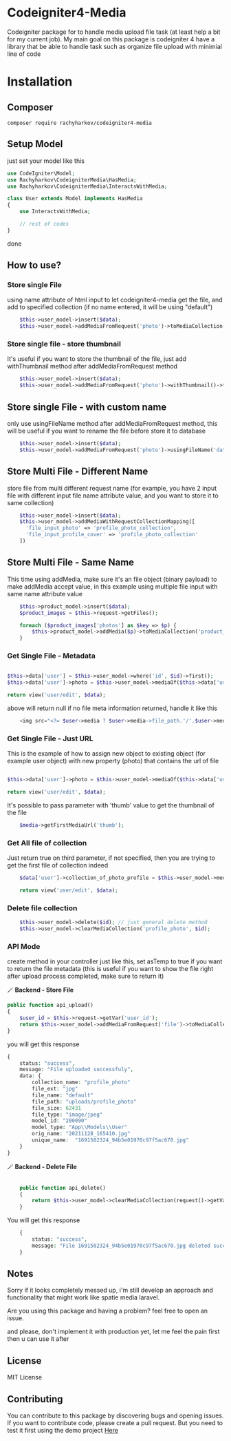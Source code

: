 # Codeigniter4-Media
Codeigniter package for to handle media upload file task (at least help a bit for my current job). My main goal on this package is codeigniter 4 have a library that be able to handle task such as organize file upload with minimial line of code

# Installation

## Composer

`composer require rachyharkov/codeigniter4-media`

## Setup Model
just set your model like this

```php
use CodeIgniter\Model;
use Rachyharkov\CodeigniterMedia\HasMedia;
use Rachyharkov\CodeigniterMedia\InteractsWithMedia;

class User extends Model implements HasMedia
{
    use InteractsWithMedia;

    // rest of codes
}
```

done

## How to use?

### Store single File

using name attribute of html input to let codeigniter4-media get the file, and add to specified collection (if no name entered, it will be using "default")

```php
    $this->user_model->insert($data);
    $this->user_model->addMediaFromRequest('photo')->toMediaCollection('profile_photo');
```

### Store single file - store thumbnail

It's useful if you want to store the thumbnail of the file, just add withThumbnail method after addMediaFromRequest method

```php
    $this->user_model->insert($data);
    $this->user_model->addMediaFromRequest('photo')->withThumbnail()->toMediaCollection('profile_photo');
```

## Store single File - with custom name

only use usingFileName method after addMediaFromRequest method, this will be useful if you want to rename the file before store it to database

```php
    $this->user_model->insert($data);
    $this->user_model->addMediaFromRequest('photo')->usingFileName('data_'.random(20))->toMediaCollection('profile_photo');
```

## Store Multi File - Different Name

store file from multi different request name (for example, you have 2 input file with different input file name attribute value, and you want to store it to same collection)

```php
    $this->user_model->insert($data);
    $this->user_model->addMediaWithRequestCollectionMapping([
      'file_input_photo' => 'profile_photo_collection',
      'file_input_profile_cover' => 'profile_photo_collection'
    ])
```

## Store Multi File - Same Name

This time using addMedia, make sure it's an file object (binary payload) to make addMedia accept value, in this example using multiple file input with same name attribute value

```php
    $this->product_model->insert($data);
    $product_images = $this->request->getFiles();

    foreach ($product_images['photos'] as $key => $p) {
        $this->product_model->addMedia($p)->toMediaCollection('product_image');
    }
```

### Get Single File - Metadata

```php

$this->data['user'] = $this->user_model->where('id', $id)->first();
$this->data['user']->photo = $this->user_model->mediaOf($this->data['user']->id,'profile_photo')->getFirstMedia();

return view('user/edit', $data);

```

above will return null if no file meta information returned, handle it like this

```php
    <img src="<?= $user->media ? $user->media->file_path.'/'.$user->media->file_name : $user->media ?>" alt="User Photo Profile">
```

### Get Single File - Just URL

This is the example of how to assign new object to existing object (for example user object) with new property (photo) that contains the url of file

```php

$this->data['user']->photo = $this->user_model->mediaOf($this->data['user']->id,'profile_photo')->getFirstMediaUrl();

return view('user/edit', $data);

```

It's possible to pass parameter with 'thumb' value to get the thumbnail of the file

```php
    $media->getFirstMediaUrl('thumb');
```

### Get All file of collection

Just return true on third parameter, if not specified, then you are trying to get the first file of collection indeed

```php
    $data['user']->collection_of_photo_profile = $this->user_model->mediaOf($user_id, 'profile_photo', true);

    return view('user/edit', $data);
```

### Delete file collection

```php
    $this->user_model->delete($id); // just general delete method
    $this->user_model->clearMediaCollection('profile_photo', $id);
```

### API Mode

create method in your controller just like this, set asTemp to true if you want to return the file metadata (this is useful if you want to show the file right after upload process completed, make sure to return it)

🪄 **Backend - Store File**

```php
public function api_upload()
{
    $user_id = $this->request->getVar('user_id');
    return $this->user_model->addMediaFromRequest('file')->toMediaCollection('profile_photo')->responseJson();
}
```

you will get this response

```php
{
    status: "success",
    message: "File uploaded successfuly",
    data: {
        collection_name: "profile_photo"
        file_ext: "jpg"
        file_name: "default"
        file_path: "uploads/profile_photo"
        file_size: 62431
        file_type: "image/jpeg"
        model_id: "200090"
        model_type: "App\\Models\\User"
        orig_name: "20211128_165410.jpg"
        unique_name:  "1691502324_94b5e01970c97f5ac670.jpg"
    }
}
```

🪄 **Backend - Delete File**

```php

    public function api_delete()
    {
        return $this->user_model->clearMediaCollection(request()->getVar('temp_id'), 'profile_photo')->responseJson();
    }
```

You will get this response

```php
    {
        status: "success",
        message: "File 1691502324_94b5e01970c97f5ac670.jpg deleted successfuly",
    }
```

## Notes

Sorry if it looks completely messed up, i'm still develop an approach and functionality that might work like spatie media laravel.

Are you using this package and having a problem? feel free to open an issue.

and please, don't implement it with production yet, let me feel the pain first then u can use it after

## License

MIT License

## Contributing

You can contribute to this package by discovering bugs and opening issues. If you want to contribute code, please create a pull request. But you need to test it first using the demo project [Here](https://github.com/rachyharkov/codeigniter-4-media-debug)
